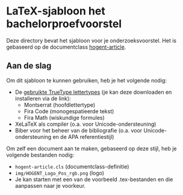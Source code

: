 # LaTeX-sjabloon het bachelorproefvoorstel

Deze directory bevat het sjabloon voor je onderzoeksvoorstel. Het is gebaseerd op de documentclass [hogent-article](https://github.com/HoGentTIN/latex-hogent-article).

## Aan de slag

Om dit sjabloon te kunnen gebruiken, heb je het volgende nodig:

- De [gebruikte TrueType lettertypes](https://github.com/HoGentTIN/presentatie-latex-sjabloon/tree/master/fonts) (je kan deze downloaden en installeren via de link):
    - Montserrat (hoofdlettertype)
    - Fira Code (monogespatieerde tekst)
    - Fira Math (wiskundige formules)
- XeLaTeX als compiler (o.a. voor Unicode-ondersteuning)
- Biber voor het beheer van de bibliografie (o.a. voor Unicode-ondersteuning en de APA referentiestijl)

Om zelf een document aan te maken, gebaseerd op deze stijl, heb je volgende bestanden nodig:

- `hogent-article.cls` (documentclass-definitie)
- `img/HOGENT_Logo_Pos_rgb.png` (logo)
- Je kan starten met een van de voorbeeld .tex-bestanden en die aanpassen naar je voorkeur.
